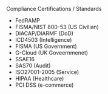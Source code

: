 
Compliance Certifications / Standards
* FedRAMP
* FISMA/NIST 800-53 (US Civilian)
* DIACAP/DIARMF (DoD)
* ICD4503 (Intelligence)
* FISMA (US Government)
* G-Cloud (UK Goveernmenet)
* SSAE16
* SAS70 (Audit)
* ISO27001-2005 (Service)
* HIPAA (Healthcare)
* PCI DSS (e-commerce)


